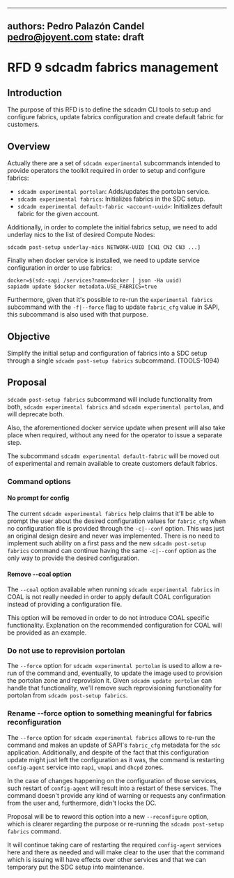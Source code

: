 ----
authors: Pedro Palazón Candel <pedro@joyent.com>
state: draft
----

<!--
    This Source Code Form is subject to the terms of the Mozilla Public
    License, v. 2.0. If a copy of the MPL was not distributed with this
    file, You can obtain one at http://mozilla.org/MPL/2.0/.
-->

<!--
    Copyright 2015 Joyent Inc.
-->

# RFD 9 sdcadm fabrics management

## Introduction

The purpose of this RFD is to define the sdcadm CLI tools to setup and
configure fabrics, update fabrics configuration and create default
fabric for customers.

## Overview

Actually there are a set of `sdcadm experimental` subcommands intended to
provide operators the toolkit required in order to setup and configure
fabrics:

- `sdcadm experimental portolan`: Adds/updates the portolan service.
- `sdcadm experimental fabrics`: Initializes fabrics in the SDC setup.
- `sdcadm experimental default-fabric <account-uuid>`: Initializes default
  fabric for the given account.

Additionally, in order to complete the initial fabrics setup, we need to
add underlay nics to the list of desired Compute Nodes:

    sdcadm post-setup underlay-nics NETWORK-UUID [CN1 CN2 CN3 ...]

Finally when docker service is installed, we need to update service
configuration in order to use fabrics:

    docker=$(sdc-sapi /services?name=docker | json -Ha uuid)
    sapiadm update $docker metadata.USE_FABRICS=true

Furthermore, given that it's possible to re-run the `experimental fabrics`
subcommand with the `-f|--force` flag to update `fabric_cfg` value in SAPI,
this subcommand is also used with that purpose.

## Objective

Simplify the initial setup and configuration of fabrics into a SDC setup
through a single `sdcadm post-setup fabrics` subcommand. (TOOLS-1094)

## Proposal

`sdcadm post-setup fabrics` subcommand will include functionality from both,
`sdcadm experimental fabrics` and `sdcadm experimental portolan`, and will
deprecate both.

Also, the aforementioned docker service update when present will also
take place when required, without any need for the operator to issue a
separate step.

The subcommand `sdcadm experimental default-fabric` will be moved out of
experimental and remain available to create customers default fabrics.

### Command options

#### No prompt for config

The current `sdcadm experimental fabrics` help claims that it'll be able to
prompt the user about the desired configuration values for `fabric_cfg` when no
configuration file is provided through the `-c|--conf` option. This was just
an original design desire and never was implemented. There is no need to
implement such ability on a first pass and the new `sdcadm post-setup fabrics`
command can continue having the same `-c|--conf` option as the only way to
provide the desired configuration.

#### Remove --coal option

The `--coal` option available when running `sdcadm experimental fabrics` in
COAL is not really needed in order to apply default COAL configuration instead
of providing a configuration file.

This option will be removed in order to do not introduce COAL specific
functionality. Explanation on the recommended configuration for COAL will
be provided as an example.

### Do not use to reprovision portolan

The `--force` option for `sdcadm experimental portolan` is used to allow a
re-run of the command and, eventually, to update the image used to provision
the portolan zone and reprovision it. Given `sdcadm update portolan` can handle
that functionality, we'll remove such reprovisioning functionality for portolan
from `sdcadm post-setup fabrics`.

### Rename --force option to something meaningful for fabrics reconfiguration

The `--force` option for `sdcadm experimental fabrics` allows to re-run the
command and makes an update of SAPI's `fabric_cfg` metadata for the `sdc`
application. Additionally, and despite of the fact that this configuration
update might just left the configuration as it was, the command is restarting
`config-agent` service into `napi`, `vmapi` and `dhcpd` zones.

In the case of changes happening on the configuration of those services,
such restart of `config-agent` will result into a restart of these services.
The command doesn't provide any kind of warning or requests any confirmation
from the user and, furthermore, didn't locks the DC.

Proposal will be to reword this option into a new `--reconfigure` option, which
is clearer regarding the purpose or re-running the `sdcadm post-setup fabrics`
command.

It will continue taking care of restarting the required `config-agent` services
here and there as needed and will make clear to the user that the command which
is issuing will have effects over other services and that we can temporary put
the SDC setup into maintenance.

